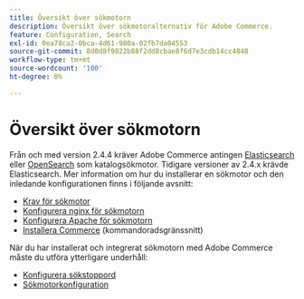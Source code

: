 ```yaml
---
title: Översikt över sökmotorn
description: Översikt över sökmotoralternativ för Adobe Commerce.
feature: Configuration, Search
exl-id: 0ea78ca2-0bca-4d61-980a-02fb7da04553
source-git-commit: 8d0d8f9822b88f2dd8cbae8f6d7e3cdb14cc4848
workflow-type: tm+mt
source-wordcount: '100'
ht-degree: 0%

---
```


# Översikt över sökmotorn

Från och med version 2.4.4 kräver Adobe Commerce antingen [Elasticsearch] eller [OpenSearch] som katalogsökmotor. Tidigare versioner av 2.4.x krävde Elasticsearch. Mer information om hur du installerar en sökmotor och den inledande konfigurationen finns i följande avsnitt:

- [Krav för sökmotor](../../installation/prerequisites/search-engine/overview.md)
- [Konfigurera nginx för sökmotorn](../../installation/prerequisites/search-engine/configure-nginx.md)
- [Konfigurera Apache för sökmotorn](../../installation/prerequisites/search-engine/configure-apache.md)
- [Installera Commerce](../../installation/composer.md) (kommandoradsgränssnitt)

När du har installerat och integrerat sökmotorn med Adobe Commerce måste du utföra ytterligare underhåll:

- [Konfigurera sökstoppord](search-stopwords.md)
- [Sökmotorkonfiguration](configure-search-engine.md)

<!-- Link Definitions -->

[Elasticsearch]: https://www.elastic.co
[OpenSearch]: https://opensearch.org/docs/latest/opensearch/install/index/
